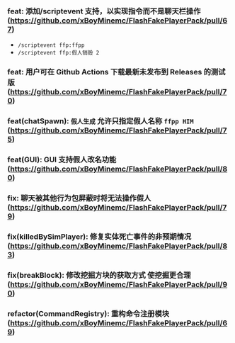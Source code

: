 ### feat: 添加/scriptevent 支持，以实现指令而不是聊天栏操作 (https://github.com/xBoyMinemc/FlashFakePlayerPack/pull/67)

-   `/scriptevent ffp:ffpp`
-   `/scriptevent ffp:假人销毁 2`

### feat: 用户可在 Github Actions 下载最新未发布到 Releases 的测试版 (https://github.com/xBoyMinemc/FlashFakePlayerPack/pull/70)

### feat(chatSpawn): `假人生成` 允许只指定假人名称 `ffpp HIM` (https://github.com/xBoyMinemc/FlashFakePlayerPack/pull/75)

### feat(GUI): GUI 支持假人改名功能 (https://github.com/xBoyMinemc/FlashFakePlayerPack/pull/80)

### fix: 聊天被其他行为包屏蔽时将无法操作假人 (https://github.com/xBoyMinemc/FlashFakePlayerPack/pull/79)

### fix(killedBySimPlayer): 修复实体死亡事件的非预期情况 (https://github.com/xBoyMinemc/FlashFakePlayerPack/pull/83)

### fix(breakBlock): 修改挖掘方块的获取方式 使挖掘更合理 (https://github.com/xBoyMinemc/FlashFakePlayerPack/pull/90)

### refactor(CommandRegistry): 重构命令注册模块 (https://github.com/xBoyMinemc/FlashFakePlayerPack/pull/69)
